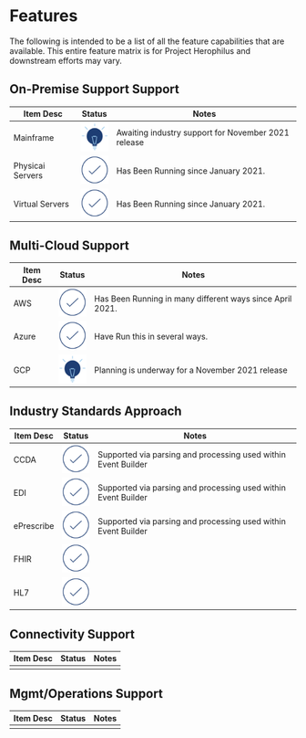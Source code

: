 # Features
The following is intended to be a list of all the feature capabilities that are available. This entire feature matrix is
for Project Herophilus and downstream efforts may vary.

## On-Premise Support Support
| Item Desc |Status|Notes|
| -------------|-----------|------|
|Mainframe|<img src="../../images/general/lightbulb-navy-solid.png" width=50 height=50>| Awaiting industry support for November 2021 release|
|Physicai Servers|<img src="../../images/general/Check-navy.png" width=50 height=50>|Has Been Running since January 2021.|
|Virtual Servers|<img src="../../images/general/Check-navy.png" width=50 height=50>|Has Been Running since January 2021.|

## Multi-Cloud Support
| Item Desc |Status|Notes|
| -------------|-----------|------|
|AWS|<img src="../../images/general/Check-navy.png" width=50 height=50>|Has Been Running in many different ways since April 2021.|
|Azure|<img src="../../images/general/Check-navy.png" width=50 height=50>|Have Run this in several ways.|
|GCP|<img src="../../images/general/lightbulb-navy-solid.png" width=50 height=50>|Planning is underway for a November 2021 release|

## Industry Standards Approach
| Item Desc |Status|Notes|
| -------------|-----------|------|
|CCDA|<img src="../../images/general/Check-navy.png" width=50 height=50>|Supported via parsing and processing used within Event Builder|
|EDI|<img src="../../images/general/Check-navy.png" width=50 height=50>|Supported via parsing and processing used within Event Builder|
|ePrescribe|<img src="../../images/general/Check-navy.png" width=50 height=50>|Supported via parsing and processing used within Event Builder|
|FHIR|<img src="../../images/general/Check-navy.png" width=50 height=50>||
|HL7|<img src="../../images/general/Check-navy.png" width=50 height=50>||


## Connectivity Support
| Item Desc |Status|Notes|
| -------------|-----------|------|
||||

## Mgmt/Operations Support
| Item Desc |Status|Notes|
| -------------|-----------|------|
||||
